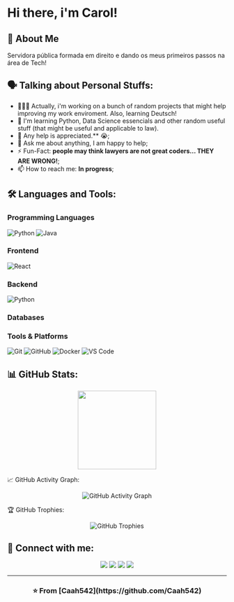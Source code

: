 # Hi there, i'm Carol! 

## 🚀 About Me

Servidora pública formada em direito e dando os meus primeiros passos na área de Tech!

## 🗣️ Talking about Personal Stuffs:
- 👨🏽‍💻 Actually, i'm working on a bunch of random projects that might help improving my work enviroment. Also, learning Deutsch!
- 🌱 I'm learning Python, Data Science essencials and other random useful stuff (that might be useful and applicable to law).
- 🤔 Any help is appreciated.** 😭;
- 💬 Ask me about anything, I am happy to help;
- ⚡️ Fun-Fact: **people may think lawyers are not great coders... THEY ARE WRONG!**;
- 📫 How to reach me: **In progress**;

## 🛠️ Languages and Tools:

### Programming Languages
![Python](https://img.shields.io/badge/-Python-3776AB?style=flat-square&logo=python&logoColor=white)
![Java](https://img.shields.io/badge/-Java-007396?style=flat-square&logo=java&logoColor=white)

### Frontend
![React](https://img.shields.io/badge/-React-61DAFB?style=flat-square&logo=react&logoColor=black)

### Backend
![Python](https://img.shields.io/badge/-Python-3776AB?style=flat-square&logo=python&logoColor=white)


### Databases


### Tools & Platforms
![Git](https://img.shields.io/badge/-Git-F05032?style=flat-square&logo=git&logoColor=white)
![GitHub](https://img.shields.io/badge/-GitHub-181717?style=flat-square&logo=github&logoColor=white)
![Docker](https://img.shields.io/badge/-Docker-2496ED?style=flat-square&logo=docker&logoColor=white)
![VS Code](https://img.shields.io/badge/-VS%20Code-007ACC?style=flat-square&logo=visual-studio-code&logoColor=white)

## 📊 GitHub Stats:

<div align="center">
  <img height="180em" src="https://github-readme-stats.vercel.app/api?username=Caah542&show_icons=true&theme=dark&include_all_commits=true&count_private=true"/>
 </div>



📈 GitHub Activity Graph:
<div align="center">
  <img src="https://github-readme-activity-graph.vercel.app/graph?username=Caah542&theme=github-dark&hide_border=true" alt="GitHub Activity Graph"/>
</div>



🏆 GitHub Trophies:
<div align="center">
  <img src="https://github-profile-trophy.vercel.app/?username=Caah542&theme=darkhub&no-frame=true&margin-w=15" alt="GitHub Trophies"/>
</div>




## 🤝 Connect with me:
<div align="center">
  <a href="https://linkedin.com/in/SEU_LINKEDIN"><img src="https://img.shields.io/badge/-LinkedIn-0077B5?style=for-the-badge&logo=linkedin&logoColor=white"/></a>
  <a href="mailto:seu.email@exemplo.com"><img src="https://img.shields.io/badge/-Email-D14836?style=for-the-badge&logo=gmail&logoColor=white"/></a>
  <a href="https://twitter.com/SEU_TWITTER"><img src="https://img.shields.io/badge/-Twitter-1DA1F2?style=for-the-badge&logo=twitter&logoColor=white"/></a>
  <a href="https://instagram.com/SEU_INSTAGRAM"><img src="https://img.shields.io/badge/-Instagram-E4405F?style=for-the-badge&logo=instagram&logoColor=white"/></a>
</div>

---

<div align="center">
  <h3>⭐️ From [Caah542](https://github.com/Caah542)</h3>
</div>

<!--
**Caah542/Caah542** is a ✨ _special_ ✨ repository because its `README.md` (this file) appears on your GitHub profile.

Here are some ideas to get you started:

- 🔭 I’m currently working on ...
- 🌱 I’m currently learning ...
- 👯 I’m looking to collaborate on ...
- 🤔 I’m looking for help with ...
- 💬 Ask me about ...
- 📫 How to reach me: ...
- 😄 Pronouns: ...
- ⚡ Fun fact: ...
-->
